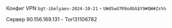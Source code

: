 
Конфиг VPN `bgt-ibelyaev-2024-10-21` - `UWd5wd7R9o4bG$Y9#QW#Zs%%`

Сервер 90.156.169.131 - Tor!31106782